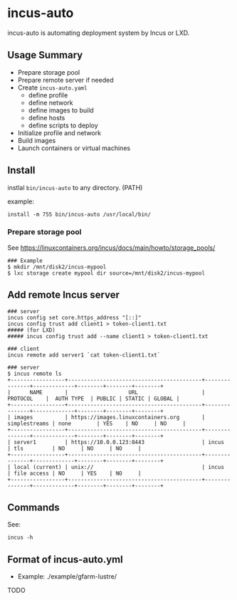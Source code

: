 # incus-auto

incus-auto is automating deployment system by Incus or LXD.

## Usage Summary

- Prepare storage pool
- Prepare remote server if needed
- Create `incus-auto.yaml`
  - define profile
  - define network
  - define images to build
  - define hosts
  - define scripts to deploy
- Initialize profile and network
- Build images
- Launch containers or virtual machines

## Install

instlal `bin/incus-auto` to any directory. (PATH)

example:

```
install -m 755 bin/incus-auto /usr/local/bin/
```

### Prepare storage pool

See <https://linuxcontainers.org/incus/docs/main/howto/storage_pools/>

```
### Example
$ mkdir /mnt/disk2/incus-mypool
$ lxc storage create mypool dir source=/mnt/disk2/incus-mypool
```

## Add remote Incus server

```
### server
incus config set core.https_address "[::]"
incus config trust add client1 > token-client1.txt
##### (for LXD)
##### incus config trust add --name client1 > token-client1.txt

### client
incus remote add server1 `cat token-client1.txt`

### server
$ incus remote ls
+-----------------+------------------------------------------+---------------+-------------+--------+--------+--------+
|      NAME       |                   URL                    |   PROTOCOL    |  AUTH TYPE  | PUBLIC | STATIC | GLOBAL |
+-----------------+------------------------------------------+---------------+-------------+--------+--------+--------+
| images          | https://images.linuxcontainers.org       | simplestreams | none        | YES    | NO     | NO     |
+-----------------+------------------------------------------+---------------+-------------+--------+--------+--------+
| server1         | https://10.0.0.123:8443                  | incus         | tls         | NO     | NO     | NO     |
+-----------------+------------------------------------------+---------------+-------------+--------+--------+--------+
| local (current) | unix://                                  | incus         | file access | NO     | YES    | NO     |
+-----------------+------------------------------------------+---------------+-------------+--------+--------+--------+
```

## Commands

See:

```
incus -h
```

## Format of incus-auto.yml

- Example: ./example/gfarm-lustre/

TODO

